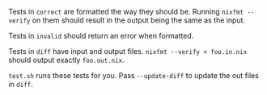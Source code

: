 <!-- © 2022 Serokell <hi@serokell.io>
   - © 2022 Lars Jellema <lars.jellema@gmail.com>
   -
   - SPDX-License-Identifier: MPL-2.0
   -->

Tests in `correct` are formatted the way they should be.
Running `nixfmt --verify` on them should result in the output being the same as
the input.

Tests in `invalid` should return an error when formatted.

Tests in `diff` have input and output files. `nixfmt --verify < foo.in.nix`
should output exactly `foo.out.nix`.

`test.sh` runs these tests for you. Pass `--update-diff` to update the out files in `diff`.
